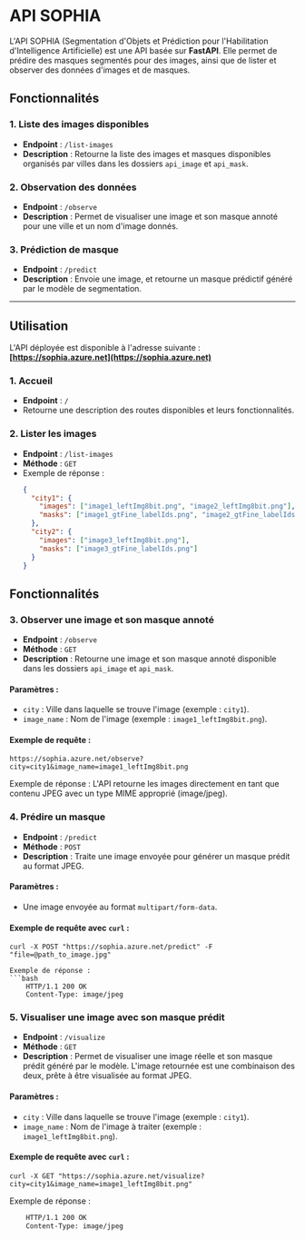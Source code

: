 # API SOPHIA

L'API SOPHIA (Segmentation d'Objets et Prédiction pour l'Habilitation d'Intelligence Artificielle) est une API basée sur **FastAPI**. Elle permet de prédire des masques segmentés pour des images, ainsi que de lister et observer des données d'images et de masques.

## Fonctionnalités

### 1. Liste des images disponibles
- **Endpoint** : `/list-images`
- **Description** : Retourne la liste des images et masques disponibles organisés par villes dans les dossiers `api_image` et `api_mask`.

### 2. Observation des données
- **Endpoint** : `/observe`
- **Description** : Permet de visualiser une image et son masque annoté pour une ville et un nom d'image donnés.

### 3. Prédiction de masque
- **Endpoint** : `/predict`
- **Description** : Envoie une image, et retourne un masque prédictif généré par le modèle de segmentation.

---

## Utilisation

L'API déployée est disponible à l'adresse suivante : **[https://sophia.azure.net](https://sophia.azure.net)**

### 1. Accueil
- **Endpoint** : `/`
- Retourne une description des routes disponibles et leurs fonctionnalités.

### 2. Lister les images
- **Endpoint** : `/list-images`
- **Méthode** : `GET`
- Exemple de réponse :
  ```json
  {
    "city1": {
      "images": ["image1_leftImg8bit.png", "image2_leftImg8bit.png"],
      "masks": ["image1_gtFine_labelIds.png", "image2_gtFine_labelIds.png"]
    },
    "city2": {
      "images": ["image3_leftImg8bit.png"],
      "masks": ["image3_gtFine_labelIds.png"]
    }
  }
## Fonctionnalités

### 3. Observer une image et son masque annoté
- **Endpoint** : `/observe`
- **Méthode** : `GET`
- **Description** : Retourne une image et son masque annoté disponible dans les dossiers `api_image` et `api_mask`.

#### Paramètres :
- `city` : Ville dans laquelle se trouve l'image (exemple : `city1`).
- `image_name` : Nom de l'image (exemple : `image1_leftImg8bit.png`).

#### Exemple de requête :
   
    https://sophia.azure.net/observe?city=city1&image_name=image1_leftImg8bit.png

Exemple de réponse :
L'API retourne les images directement en tant que contenu JPEG avec un type MIME approprié (image/jpeg).

### **4. Prédire un masque**
- **Endpoint** : `/predict`
- **Méthode** : `POST`
- **Description** : Traite une image envoyée pour générer un masque prédit au format JPEG.

#### **Paramètres** :
- Une image envoyée au format `multipart/form-data`.

#### **Exemple de requête avec `curl`** :
    
    curl -X POST "https://sophia.azure.net/predict" -F "file=@path_to_image.jpg"

    Exemple de réponse :
    ```bash
        HTTP/1.1 200 OK
        Content-Type: image/jpeg

### **5. Visualiser une image avec son masque prédit**
- **Endpoint** : `/visualize`
- **Méthode** : `GET`
- **Description** : Permet de visualiser une image réelle et son masque prédit généré par le modèle. L'image retournée est une combinaison des deux, prête à être visualisée au format JPEG.

#### **Paramètres** :
- `city` : Ville dans laquelle se trouve l'image (exemple : `city1`).
- `image_name` : Nom de l'image à traiter (exemple : `image1_leftImg8bit.png`).

#### **Exemple de requête avec `curl`** :
  
    curl -X GET "https://sophia.azure.net/visualize?city=city1&image_name=image1_leftImg8bit.png"

Exemple de réponse :
```bash
    HTTP/1.1 200 OK
    Content-Type: image/jpeg


